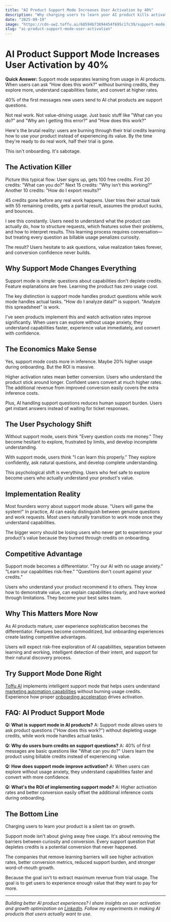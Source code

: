 ```yaml
---
title: "AI Product Support Mode Increases User Activation by 40%"
description: "Why charging users to learn your AI product kills activation. How support mode separates learning from usage and drives higher conversion rates."
date: "2025-09-19"
image: "https://cdn-uw2.toffu.ai/68594b73894454f695c17c39/support-mode-toffu.jpg"
slug: "ai-product-support-mode-user-activation"
---
```


# AI Product Support Mode Increases User Activation by 40%

**Quick Answer:** Support mode separates learning from usage in AI products. When users can ask "How does this work?" without burning credits, they explore more, understand capabilities faster, and convert at higher rates.

40% of the first messages new users send to AI chat products are support questions.

Not real work. Not value-driving usage. Just basic stuff like "What can you do?" and "Why am I getting this error?" and "How does this work?"

Here's the brutal reality: users are burning through their trial credits learning how to use your product instead of experiencing its value. By the time they're ready to do real work, half their trial is gone.

This isn't onboarding. It's sabotage.

## The Activation Killer

Picture this typical flow: User signs up, gets 100 free credits. First 20 credits: "What can you do?" Next 15 credits: "Why isn't this working?" Another 10 credits: "How do I export results?"

45 credits gone before any real work happens. User tries their actual task with 55 remaining credits, gets a partial result, assumes the product sucks, and bounces.

I see this constantly. Users need to understand what the product can actually do, how to structure requests, which features solve their problems, and how to interpret results. This learning process requires conversation—but treating every question as billable usage penalizes curiosity.

The result? Users hesitate to ask questions, value realization takes forever, and conversion confidence never builds.

## Why Support Mode Changes Everything

Support mode is simple: questions about capabilities don't deplete credits. Feature explanations are free. Learning the product has zero usage cost.

The key distinction is support mode handles product questions while work mode handles actual tasks. "How do I analyze data?" is support. "Analyze this spreadsheet" is work.

I've seen products implement this and watch activation rates improve significantly. When users can explore without usage anxiety, they understand capabilities faster, experience value immediately, and convert with confidence.

## The Economics Make Sense

Yes, support mode costs more in inference. Maybe 20% higher usage during onboarding. But the ROI is massive.

Higher activation rates mean better conversion. Users who understand the product stick around longer. Confident users convert at much higher rates. The additional revenue from improved conversion easily covers the extra inference costs.

Plus, AI handling support questions reduces human support burden. Users get instant answers instead of waiting for ticket responses.

## The User Psychology Shift

Without support mode, users think "Every question costs me money." They become hesitant to explore, frustrated by limits, and develop incomplete understanding.

With support mode, users think "I can learn this properly." They explore confidently, ask natural questions, and develop complete understanding.

This psychological shift is everything. Users who feel safe to explore become users who actually understand your product's value.

## Implementation Reality

Most founders worry about support mode abuse. "Users will game the system!" In practice, AI can easily distinguish between genuine questions and work requests. Most users naturally transition to work mode once they understand capabilities.

The bigger worry should be losing users who never get to experience your product's value because they burned through credits on onboarding.

## Competitive Advantage

Support mode becomes a differentiator. "Try our AI with no usage anxiety." "Learn our capabilities risk-free." "Questions don't count against your credits."

Users who understand your product recommend it to others. They know how to demonstrate value, can explain capabilities clearly, and have worked through limitations. They become your best sales team.

## Why This Matters More Now

As AI products mature, user experience sophistication becomes the differentiator. Features become commoditized, but onboarding experiences create lasting competitive advantages.

Users will expect risk-free exploration of AI capabilities, separation between learning and working, intelligent detection of their intent, and support for their natural discovery process.

## Try Support Mode Done Right

[Toffu AI](https://toffu.ai) implements intelligent support mode that helps users understand [marketing automation capabilities](https://toffu.ai/use-cases) without burning usage credits. Experience how proper [onboarding acceleration](https://toffu.ai/blog) drives activation.

## FAQ: AI Product Support Mode

**Q: What is support mode in AI products?**
A: Support mode allows users to ask product questions ("How does this work?") without depleting usage credits, while work mode handles actual tasks.

**Q: Why do users burn credits on support questions?**
A: 40% of first messages are basic questions like "What can you do?" Users learn the product using billable credits instead of experiencing value.

**Q: How does support mode improve activation?**
A: When users can explore without usage anxiety, they understand capabilities faster and convert with more confidence.

**Q: What's the ROI of implementing support mode?**
A: Higher activation rates and better conversion easily offset the additional inference costs during onboarding.

## The Bottom Line

Charging users to learn your product is a silent tax on growth.

Support mode isn't about giving away free usage. It's about removing the barriers between curiosity and conversion. Every support question that depletes credits is a potential conversion that never happened.

The companies that remove learning barriers will see higher activation rates, better conversion metrics, reduced support burden, and stronger word-of-mouth growth.

Because the goal isn't to extract maximum revenue from trial usage. The goal is to get users to experience enough value that they want to pay for more.

---

*Building better AI product experiences? I share insights on user activation and growth optimization on [LinkedIn](https://linkedin.com/in/orarbel). Follow my experiments in making AI products that users actually want to use.*
